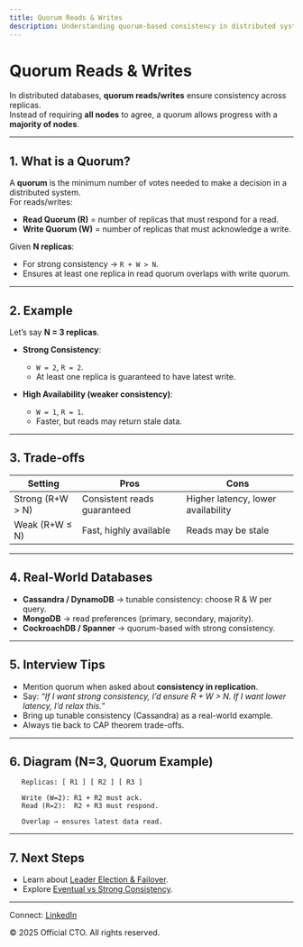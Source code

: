 ```yaml
---
title: Quorum Reads & Writes
description: Understanding quorum-based consistency in distributed systems, how quorum reads/writes work, and their trade-offs in system design.
---
```


# Quorum Reads & Writes

In distributed databases, **quorum reads/writes** ensure consistency across replicas.  
Instead of requiring **all nodes** to agree, a quorum allows progress with a **majority of nodes**.

---

## 1. What is a Quorum?

A **quorum** is the minimum number of votes needed to make a decision in a distributed system.  
For reads/writes:  
- **Read Quorum (R)** = number of replicas that must respond for a read.  
- **Write Quorum (W)** = number of replicas that must acknowledge a write.  

Given **N replicas**:  
- For strong consistency → `R + W > N`.  
- Ensures at least one replica in read quorum overlaps with write quorum.  

---

## 2. Example

Let’s say **N = 3 replicas**.

- **Strong Consistency**:  
  - `W = 2`, `R = 2`.  
  - At least one replica is guaranteed to have latest write.  

- **High Availability (weaker consistency)**:  
  - `W = 1`, `R = 1`.  
  - Faster, but reads may return stale data.  

---

## 3. Trade-offs

| Setting      | Pros                     | Cons                           |
|--------------|--------------------------|--------------------------------|
| Strong (R+W > N) | Consistent reads guaranteed | Higher latency, lower availability |
| Weak (R+W ≤ N)   | Fast, highly available     | Reads may be stale              |

---

## 4. Real-World Databases

- **Cassandra / DynamoDB** → tunable consistency: choose R & W per query.  
- **MongoDB** → read preferences (primary, secondary, majority).  
- **CockroachDB / Spanner** → quorum-based with strong consistency.  

---

## 5. Interview Tips

- Mention quorum when asked about **consistency in replication**.  
- Say: *“If I want strong consistency, I’d ensure R + W > N. If I want lower latency, I’d relax this.”*  
- Bring up tunable consistency (Cassandra) as a real-world example.  
- Always tie back to CAP theorem trade-offs.  

---

## 6. Diagram (N=3, Quorum Example)

```
   Replicas: [ R1 ] [ R2 ] [ R3 ]

   Write (W=2): R1 + R2 must ack.
   Read (R=2):  R2 + R3 must respond.

   Overlap → ensures latest data read.
```

---

## 7. Next Steps

- Learn about [Leader Election & Failover](/interview-section/hld/distributed/leader-election.md).  
- Explore [Eventual vs Strong Consistency](/interview-section/hld/distributed/consistency-tradeoffs.md).  

---

<footer>
  <p>Connect: <a href="https://www.linkedin.com/in/ravi-shankar-a725b0225/">LinkedIn</a></p>
  <p>&copy; 2025 Official CTO. All rights reserved.</p>
</footer>
